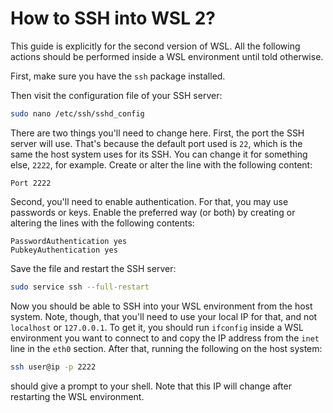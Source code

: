 # How to SSH into WSL 2?

This guide is explicitly for the second version of WSL. All the following actions should
be performed inside a WSL environment until told otherwise.

First, make sure you have the `ssh` package
installed.

Then visit the configuration file of your SSH server:

```bash
sudo nano /etc/ssh/sshd_config
```

There are two things you'll need to change here. First, the port the SSH server will use.
That's because the default port used is `22`, which is the same the host system uses for
its SSH. You can change it for something else, `2222`, for example. Create or alter the
line with the following content:

```
Port 2222
```

Second, you'll need to enable authentication. For that, you may use passwords or keys.
Enable the preferred way (or both) by creating or altering the lines with the following
contents:

```
PasswordAuthentication yes
PubkeyAuthentication yes
```

Save the file and restart the SSH server:

```bash
sudo service ssh --full-restart
```

Now you should be able to SSH into your WSL environment from the host system. Note, though,
that you'll need to use your local IP for that, and not `localhost` or `127.0.0.1`. To get
it, you should run `ifconfig` inside a WSL environment you want to connect to and copy the
IP address from the `inet` line in the `eth0` section. After that, running the following on
the host system:

```bash
ssh user@ip -p 2222
```

should give a prompt to your shell. Note that this IP will change after restarting the WSL
environment.

